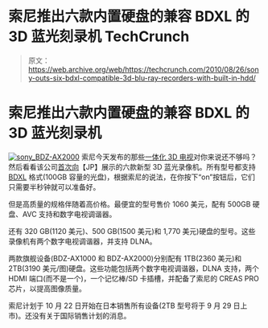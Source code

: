 # 索尼推出六款内置硬盘的兼容 BDXL 的 3D 蓝光刻录机 TechCrunch

> 原文：<https://web.archive.org/web/https://techcrunch.com/2010/08/26/sony-outs-six-bdxl-compatible-3d-blu-ray-recorders-with-built-in-hdd/>

# 索尼推出六款内置硬盘的兼容 BDXL 的 3D 蓝光刻录机

[![](img/72781ed20a90302bbe8c5fa614906966.png "sony_BDZ-AX2000")](https://web.archive.org/web/20221206222359/http://www.crunchgear.com/2010/08/26/sony-outs-six-bdxl-compatible-3d-blu-ray-recorders-with-built-in-hdd/sony_bdz-ax2000/) 索尼今天发布的那些[一体化 3D 电视](https://web.archive.org/web/20221206222359/http://www.crunchgear.com/2010/08/26/sony-announces-three-3d-tvs-with-built-in-blu-ray-recorder-and-hdd/)对你来说还不够吗？然后看看该公司[首次向](https://web.archive.org/web/20221206222359/http://www.sony.jp/CorporateCruise/Press/201008/10-0826/)【JP】展示的六款新型 3D 蓝光录像机。所有型号都支持 [BDXL](https://web.archive.org/web/20221206222359/http://www.crunchgear.com/tag/bdxl/) 格式(100GB 容量的光盘)，根据索尼的说法，在你按下“on”按钮后，它们只需要半秒钟就可以准备好。

但是高质量的规格伴随着高价格。最便宜的型号售价 1060 美元，配有 500GB 硬盘、AVC 支持和数字电视调谐器。

还有 320 GB(1120 美元)、500 GB(1500 美元)和 1,770 美元)硬盘的型号。这些录像机有两个数字电视调谐器，并支持 DLNA。

两款旗舰设备(BDZ-AX1000 和 BDZ-AX2000)分别配有 1TB(2360 美元)和 2TB(3190 美元/图)硬盘。这些功能包括两个数字电视调谐器，DLNA 支持，两个 HDMI 端口(而不是一个)，一个记忆棒/SD 卡插槽，并配备了索尼的 CREAS PRO 芯片，以提高图像质量。

索尼计划于 10 月 22 日开始在日本销售所有设备(2TB 型号将于 9 月 29 日上市)。还没有关于国际销售计划的消息。